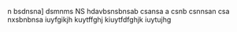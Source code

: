 n bsdnsna]
dsmnms
NS 
hdavbsnsbnsab
csansa a
csnb csnnsan
csa
nxsbnbnsa
iuyfgikjh
kuytffghj
kiuytfdfghjk
iuytujhg
